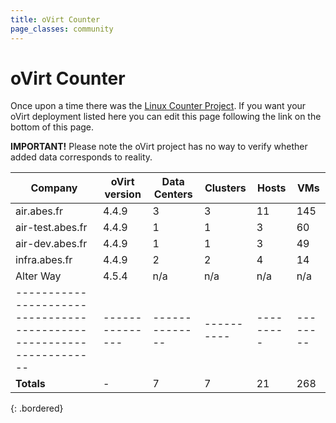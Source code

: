 ```yaml
---
title: oVirt Counter
page_classes: community
---
```


# oVirt Counter

Once upon a time there was the [Linux Counter Project](https://en.wikipedia.org/wiki/Linux_Counter).
If you want your oVirt deployment listed here you can edit this page following the link on the bottom of this page.

**IMPORTANT!** Please note the oVirt project has no way to verify whether added data corresponds to reality.


| Company                                                            | oVirt version | Data Centers | Clusters | Hosts   | VMs    |
|--------------------------------------------------------------------|---------------|--------------|----------|---------|--------|
| air.abes.fr                                                        | 4.4.9         | 3            | 3        | 11      | 145    |
| air-test.abes.fr                                                   | 4.4.9         | 1            | 1        |  3      |  60    |
| air-dev.abes.fr                                                    | 4.4.9         | 1            | 1        |  3      |  49    |
| infra.abes.fr                                                      | 4.4.9         | 2            | 2        |  4      |  14    |
| Alter Way                                                          | 4.5.4         | n/a          | n/a      |  n/a    |  n/a   |
|--------------------------------------------------------------------|---------------|--------------|----------|---------|--------|
| **Totals**                                                         | -             | 7            | 7        | 21      | 268    |
{: .bordered}
